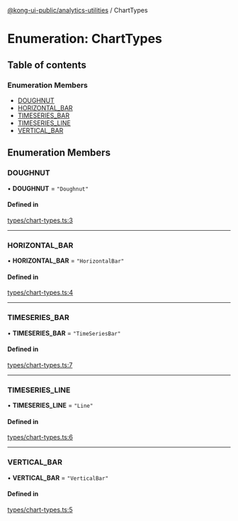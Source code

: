 [@kong-ui-public/analytics-utilities](../analytics-utils.md) / ChartTypes

# Enumeration: ChartTypes

## Table of contents

### Enumeration Members

- [DOUGHNUT](ChartTypes.md#doughnut)
- [HORIZONTAL\_BAR](ChartTypes.md#horizontal_bar)
- [TIMESERIES\_BAR](ChartTypes.md#timeseries_bar)
- [TIMESERIES\_LINE](ChartTypes.md#timeseries_line)
- [VERTICAL\_BAR](ChartTypes.md#vertical_bar)

## Enumeration Members

### DOUGHNUT

• **DOUGHNUT** = ``"Doughnut"``

#### Defined in

[types/chart-types.ts:3](https://github.com/Kong/public-ui-components/blob/main/packages/analytics/analytics-utilities/src/types/chart-types.ts#L3)

___

### HORIZONTAL\_BAR

• **HORIZONTAL\_BAR** = ``"HorizontalBar"``

#### Defined in

[types/chart-types.ts:4](https://github.com/Kong/public-ui-components/blob/main/packages/analytics/analytics-utilities/src/types/chart-types.ts#L4)

___

### TIMESERIES\_BAR

• **TIMESERIES\_BAR** = ``"TimeSeriesBar"``

#### Defined in

[types/chart-types.ts:7](https://github.com/Kong/public-ui-components/blob/main/packages/analytics/analytics-utilities/src/types/chart-types.ts#L7)

___

### TIMESERIES\_LINE

• **TIMESERIES\_LINE** = ``"Line"``

#### Defined in

[types/chart-types.ts:6](https://github.com/Kong/public-ui-components/blob/main/packages/analytics/analytics-utilities/src/types/chart-types.ts#L6)

___

### VERTICAL\_BAR

• **VERTICAL\_BAR** = ``"VerticalBar"``

#### Defined in

[types/chart-types.ts:5](https://github.com/Kong/public-ui-components/blob/main/packages/analytics/analytics-utilities/src/types/chart-types.ts#L5)
